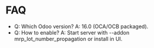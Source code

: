 # FAQ

- Q: Which Odoo version? A: 16.0 (OCA/OCB packaged).
- Q: How to enable? A: Start server with --addon mrp_lot_number_propagation or install in UI.

